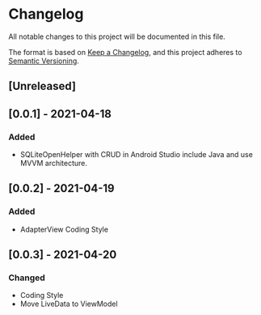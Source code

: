 # Changelog
All notable changes to this project will be documented in this file.

The format is based on [Keep a Changelog](https://keepachangelog.com/en/1.0.0/),
and this project adheres to [Semantic Versioning](https://semver.org/spec/v2.0.0.html).

## [Unreleased]

## [0.0.1] - 2021-04-18
### Added
- SQLiteOpenHelper with CRUD in Android Studio include Java and use MVVM architecture.

## [0.0.2] - 2021-04-19
### Added
- AdapterView Coding Style

## [0.0.3] - 2021-04-20
### Changed
- Coding Style
- Move LiveData to ViewModel
